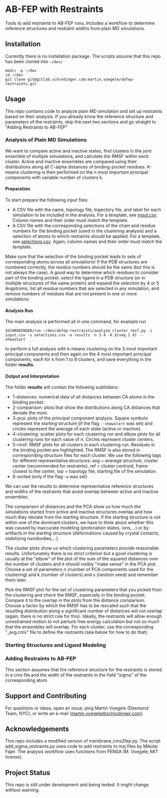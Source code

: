 # AB-FEP with Restraints

Tools to add restraints to AB-FEP runs. Includes a workflow to determine reference structures and restraint widths from plain MD simulations.

## Installation

Currently there is no installation package. The scripts assume that this repo has been cloned into `~/dev/`

```
mkdir -p ~/dev
cd ~/dev
git clone git@gitlab.schrodinger.com:martin.voegele/abfep-restraints.git
```

## Usage

This repo contains code to analyze plain MD simulation and set up restraints based on their analysis. 
If you already know the reference structure and parameters of the restraints, skip the next two sections and go straight to "Adding Restraints to AB-FEP"

### Analysis of Plain MD Simulations

We want to compare active and inactive states, find clusters in the joint ensemble of multiple simulations, and calculate the RMSF within each cluster.
Active and inactive ensembles are compared using their distributions along all C-alpha distances of binding-pocket residues. K-means clustering is then performed on the n most important principal components with variable number of clusters k.

#### Preparation

To start prepare the following input files:
- A CSV file with the name, topology file, trajectory file, and label for each simulation to be included in the analysis. For a template, see [input.csv](https://gitlab.schrodinger.com/martin.voegele/abfep-restraints/-/blob/main/example/input.csv). Column names and their order must match the template.
- A CSV file with the corresponding selections of the chain and residue numbers for the binding pocket (used in the clustering analysis) and a selection of atoms to which restraints should be applied. For a template, see [selections.csv](https://gitlab.schrodinger.com/martin.voegele/abfep-restraints/-/blob/main/example/selections.csv). Again, column names and their order must match the template. 

Make sure that the selection of the binding pocket leads to sets of corresponding atoms across all simulations! If the PDB structures are numbered correctly, the residue numbers should be the same (but this is not always the case). A good way to determine which residues to consider part of the binding pocket, select the ligand in a PDB structure (or in multiple structures of the same protein) and expand the selection by 4 or 5 Angstroms, list all residue numbers that are selected in any simulation, and remove numbers of residues that are not present in one or more simulations.  

#### Analysis Run

The main analysis is performed all in one command, for example run
```
$SCHRODINGER/run ~/dev/abfep-restraints/analyze_cluster_rmsf.py -i input.csv -s selections.csv -o results -n 3 4 -k $(seq 1 8) --showstart
```
to perform a full analysis with k-means clustering on the 3 most important principal components and then again on the 4 most important principal components, each for k from 1 to 8 clusters, and save everything in the folder __results__.

#### Output and Interpretation

The folder __results__ will contain the following subfolders:
 - 1-distances: numerical data of all distances between CA atoms in the binding pocket.
 - 2-comparison: plots that show the distributions along CA distances that deviate the most.
 - 3-pca: plots of the principal component analysis. Square symbols represent the starting structure (if the flag `--showstart` was set) and circles represent the average of each state (active or inactive).
 - 4-clustering: scatter plots for each clustering run and elbow plots for all clustering runs for each value of n. Circles represent cluster centers.
 - 5-rmsf: RMSF plots for all clusters in each clustering run. Residues in the binding pocket are highlighted. The RMSF is also stored in corresponding structure files for each cluster. We use the following tags for different representative structures: avg = average structure, cluster center (recommended for restraints), ref = cluster centroid, frame closest to the center, top = topology file, starting file of the simulation.
 - 6-sorted (only if the flag `-w` was set)

We can use the results to determine representative reference structures and widths of the restraints that avoid overlap between active and inactive ensembles.

The comparison of distances and the PCA show us how much the simulations started from active and inactive structures overlap and how much they deviate from the starting structure. If the starting structure is not within one of the dominant clusters, we have to think about whether this was caused by inaccurate modeling (protonation states, ions,...) or by artifacts in the starting structure (deformations caused by crystal contacts, stabilizing nanobodies,...).

The cluster plots show us which clustering parameters provide reasonable results. Unfortunately there is no strict criterion but a good clustering is usually at the "elbow" of the plot of the sum of the squared distances over the number of clusters and it should visibly "make sense" in the PCA plot. Choose a set of parameters n (number of PCA components used for the clustering) and k (number of clusters) and s (random seed) and remember them later.

Pick the RMSF plot for the set of clustering parameters that you picked from the clustering and check the RMSF, especially in the binding pocket. 
Compare it to the overlap in the plots from the distance comparison. 
Choose a factor by which the RMSF has to be rescaled such that the resulting distribution along a significant number of distances will not overlap (again, there is no strict rule for this). 
Ideally, the restraints will allow enough unrestrained motion to not perturb free energy calculation but not so much that the ensembles will overlap. 
For each cluster, use the corresponding "_avg.cms" file to define the restraints (see below for how to do that).

### Starting Structures and Ligand Modeling


### Adding Restraints to AB-FEP

This section assumes that the reference structure for the restraints is stored in a cms file and the width of the restraints in the field "sigma" of the corresponding atom. 


## Support and Contributing

For questions or ideas, open an issue, ping Martin Voegele (Desmond Team, NYC), or write an e-mail (martin.voegele@schrodinger.com).

## Acknowledgements

This repo includes a modified version of membrane_cms2fep.py. 
The script add_sigma_restraints.py uses code to add restraints to msj files by Mikolai Fajer.
The analysis workflow uses functions from PENSA (M. Voegele, MIT license).

## Project Status

This repo is still under development and being tested. It might change without warning.


